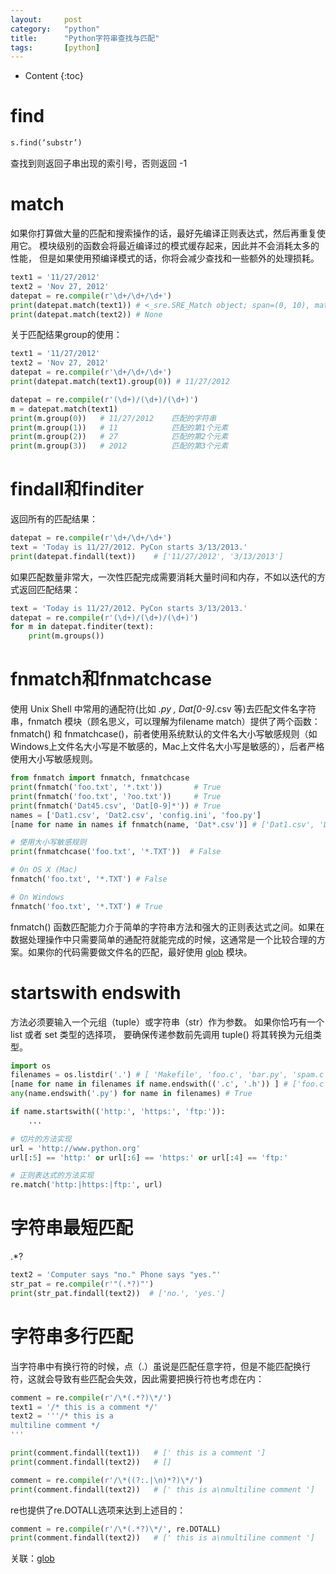 ```yaml
---
layout:		post
category:	"python"
title:		"Python字符串查找与匹配"
tags:		[python]
---
```

- Content
{:toc}

# find
```python
s.find(‘substr’)
```
查找到则返回子串出现的索引号，否则返回 -1

# match
如果你打算做大量的匹配和搜索操作的话，最好先编译正则表达式，然后再重复使用它。 模块级别的函数会将最近编译过的模式缓存起来，因此并不会消耗太多的性能， 但是如果使用预编译模式的话，你将会减少查找和一些额外的处理损耗。
```python
text1 = '11/27/2012'
text2 = 'Nov 27, 2012'
datepat = re.compile(r'\d+/\d+/\d+')
print(datepat.match(text1)) # <_sre.SRE_Match object; span=(0, 10), match='11/27/2012'>
print(datepat.match(text2)) # None
```

关于匹配结果group的使用：

```python
text1 = '11/27/2012'
text2 = 'Nov 27, 2012'
datepat = re.compile(r'\d+/\d+/\d+')
print(datepat.match(text1).group(0)) # 11/27/2012

datepat = re.compile(r'(\d+)/(\d+)/(\d+)')
m = datepat.match(text1)
print(m.group(0))   # 11/27/2012    匹配的字符串
print(m.group(1))   # 11            匹配的第1个元素
print(m.group(2))   # 27            匹配的第2个元素
print(m.group(3))   # 2012          匹配的第3个元素
```

# findall和finditer
返回所有的匹配结果：
```python
datepat = re.compile(r'\d+/\d+/\d+')
text = 'Today is 11/27/2012. PyCon starts 3/13/2013.'
print(datepat.findall(text))    # ['11/27/2012', '3/13/2013']
```
	
如果匹配数量非常大，一次性匹配完成需要消耗大量时间和内存，不如以迭代的方式返回匹配结果：
```python
text = 'Today is 11/27/2012. PyCon starts 3/13/2013.'
datepat = re.compile(r'(\d+)/(\d+)/(\d+)')
for m in datepat.finditer(text):
    print(m.groups())
```

# fnmatch和fnmatchcase
使用 Unix Shell 中常用的通配符(比如 *.py , Dat[0-9]*.csv 等)去匹配文件名字符串，fnmatch 模块（顾名思义，可以理解为filename match）提供了两个函数：fnmatch() 和 fnmatchcase()，前者使用系统默认的文件名大小写敏感规则（如Windows上文件名大小写是不敏感的，Mac上文件名大小写是敏感的），后者严格使用大小写敏感规则。
```python
from fnmatch import fnmatch, fnmatchcase
print(fnmatch('foo.txt', '*.txt'))       # True
print(fnmatch('foo.txt', '?oo.txt'))     # True
print(fnmatch('Dat45.csv', 'Dat[0-9]*')) # True
names = ['Dat1.csv', 'Dat2.csv', 'config.ini', 'foo.py']
[name for name in names if fnmatch(name, 'Dat*.csv')] # ['Dat1.csv', 'Dat2.csv']

# 使用大小写敏感规则
print(fnmatchcase('foo.txt', '*.TXT'))  # False

# On OS X (Mac)
fnmatch('foo.txt', '*.TXT') # False

# On Windows
fnmatch('foo.txt', '*.TXT') # True
```

fnmatch() 函数匹配能力介于简单的字符串方法和强大的正则表达式之间。如果在数据处理操作中只需要简单的通配符就能完成的时候，这通常是一个比较合理的方案。如果你的代码需要做文件名的匹配，最好使用 [glob](./python-glob.html) 模块。


# startswith endswith
方法必须要输入一个元组（tuple）或字符串（str）作为参数。 如果你恰巧有一个 list 或者 set 类型的选择项， 要确保传递参数前先调用 tuple() 将其转换为元组类型。

```python
import os
filenames = os.listdir('.') # [ 'Makefile', 'foo.c', 'bar.py', 'spam.c', 'spam.h' ]
[name for name in filenames if name.endswith(('.c', '.h')) ] # ['foo.c', 'spam.c', 'spam.h']
any(name.endswith('.py') for name in filenames) # True

if name.startswith(('http:', 'https:', 'ftp:')):
    ...
```
```python
# 切片的方法实现
url = 'http://www.python.org'
url[:5] == 'http:' or url[:6] == 'https:' or url[:4] == 'ftp:'

# 正则表达式的方法实现
re.match('http:|https:|ftp:', url)
```

# 字符串最短匹配
.*?
```python
text2 = 'Computer says "no." Phone says "yes."'
str_pat = re.compile(r'"(.*?)"')
print(str_pat.findall(text2))  # ['no.', 'yes.']
```

# 字符串多行匹配
当字符串中有换行符的时候，点（.）虽说是匹配任意字符，但是不能匹配换行符，这就会导致有些匹配会失效，因此需要把换行符也考虑在内：
```python
comment = re.compile(r'/\*(.*?)\*/')
text1 = '/* this is a comment */'
text2 = '''/* this is a
multiline comment */
'''

print(comment.findall(text1))   # [' this is a comment ']
print(comment.findall(text2))   # []

comment = re.compile(r'/\*((?:.|\n)*?)\*/')
print(comment.findall(text2))   # [' this is a\nmultiline comment ']
```

re也提供了re.DOTALL选项来达到上述目的：
```python
comment = re.compile(r'/\*(.*?)\*/', re.DOTALL)
print(comment.findall(text2))   # [' this is a\nmultiline comment ']
```


关联：[glob](./python-glob.html)